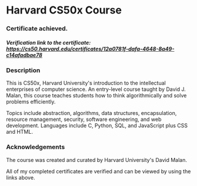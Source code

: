 # Harvard CS50x Course
### Certificate achieved. 
##### Verification link to the certificate: https://cs50.harvard.edu/certificates/12a0781f-dafa-4648-8a49-c14afadbae78 

### **Description**
This is CS50x, Harvard University's introduction to the intellectual enterprises of computer science. An entry-level course taught by David J. Malan, this course teaches students how to think algorithmically and solve problems efficiently.

Topics include abstraction, algorithms, data structures, encapsulation, resource management, security, software engineering, and web development. Languages include C, Python, SQL, and JavaScript plus CSS and HTML. 

### **Acknowledgements**
The course was created and curated by Harvard University's David Malan.<br>

All of my completed certificates are verified and can be viewed by using the links above.
